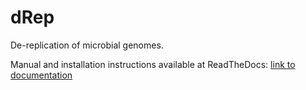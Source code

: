 # dRep
De-replication of microbial genomes.

Manual and installation instructions available at ReadTheDocs:
[link to documentation](http://drep.readthedocs.io/en/master/)

<!---
Pre-print publication available at bioRxiv:
[link to publication](https://www.youtube.com/watch?v=dQw4w9WgXcQ)
--->

